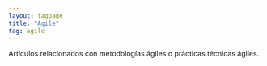 ```yaml
---
layout: tagpage
title: "Agile"
tag: agile
---
```


Artículos relacionados con metodologías ágiles o prácticas técnicas ágiles.
